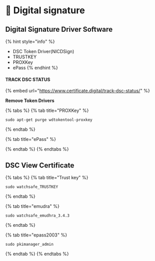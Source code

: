 # 🔐 Digital signature

## Digital Signature Driver Software

{% hint style="info" %}
* DSC Token Driver\(NICDSign\)
* TRUSTKEY
* PROXKey
* ePass
{% endhint %}

#### TRACK DSC STATUS

{% embed url="https://www.certificate.digital/track-dsc-status/" %}

 **Remove Token Drivers**

{% tabs %}
{% tab title="PROXKey" %}
```text
sudo apt-get purge wdtokentool-proxkey
```
{% endtab %}

{% tab title="ePass" %}

{% endtab %}
{% endtabs %}

## DSC View Certificate

{% tabs %}
{% tab title="Trust key" %}
```text
sudo watchsafe_TRUSTKEY
```
{% endtab %}

{% tab title="emudra" %}
```text
sudo watchsafe_emudhra_3.4.3
```
{% endtab %}

{% tab title="epass2003" %}
```text
sudo pkimanager_admin
```
{% endtab %}
{% endtabs %}

